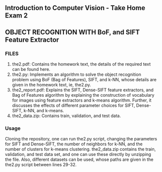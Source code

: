## Introduction to Computer Vision - Take Home Exam 2

## OBJECT RECOGNITION WITH BoF, and SIFT Feature Extractor

### FILES
1. the2.pdf: Contains the homework text, the details of the required text can be found here.
2. the2.py: Implements an algorithm to solve the object recognition problem using BoF (Bag of Features), SIFT, and k-NN, whose details are given in the homework text, ie, the2.py.
3. the2_report.pdf: Explains the SIFT, Dense-SIFT feature extractors, and Bag of Features algorithm by explaining the construction of vocabulary for images using feature extractors and k-means algorithm. Further, it discusses the effects of different parameter choices for SIFT, Dense-SIFT, k-NN, and k-means.
4. the2_data.zip: Contains train, validation, and test data. 

### Usage

Cloning the repository, one can run the2.py script, changing the parameters for SIFT and Dense-SIFT, the number of neighbors for k-NN, and the number of clusters for k-means clustering. the2_data.zip contains the train, validation, and test data set, and one can use these directly by unzipping the file. Also, different datasets can be used, whose paths are given in the the2.py script between lines 29-32.


